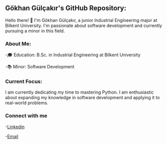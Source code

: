 ##  Gökhan Gülçakır's GitHub Repository:
Hello there! 👋 I'm Gökhan Gülçakır, a junior Industrial Engineering major at 
Bilkent University. I'm passionate about software development and currently pursuing 
a minor in this field.

### About Me:
-🎓 Education: B.Sc. in Industrial Engineering at Bilkent University

-📚 Minor: Software Development

### Current Focus:
I am currently dedicating my time to mastering Python. 
I am enthusiastic about expanding my knowledge in software development and 
applying it to real-world problems.

### Connect with me
-[Linkedin](https://www.linkedin.com/in/gokhangulcakir/)

-[Email](mailto:gokhan.gulcakir@gmail.com)





<!--
**GkhnGG/GkhnGG** is a ✨ _special_ ✨ repository because its `README.md` (this file) appears on your GitHub profile.

Here are some ideas to get you started:

- 🔭 I’m currently working on ...
- 🌱 I’m currently learning ...
- 👯 I’m looking to collaborate on ...
- 🤔 I’m looking for help with ...
- 💬 Ask me about ...
- 📫 How to reach me: ...
- 😄 Pronouns: ...
- ⚡ Fun fact: ...
-->
